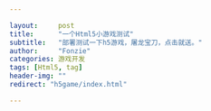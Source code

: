 ```yaml
---

layout:     post
title:      "一个Html5小游戏测试"
subtitle:   "部署测试一下h5游戏，屠龙宝刀，点击就送。"
author:     "Fonzie"
categories: 游戏开发
tags: [Html5, tag]
header-img: ""
redirect: "h5game/index.html"

---
```


